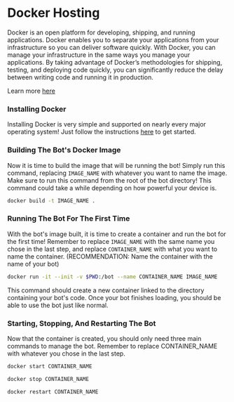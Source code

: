 # Docker Hosting

Docker is an open platform for developing, shipping, and running applications.
Docker enables you to separate your applications from your infrastructure so you
can deliver software quickly. With Docker, you can manage your infrastructure in
the same ways you manage your applications. By taking advantage of Docker’s
methodologies for shipping, testing, and deploying code quickly, you can
significantly reduce the delay between writing code and running it in
production.

Learn more [here](https://docs.docker.com/get-started/)

### Installing Docker

Installing Docker is very simple and supported on nearly every major operating
system! Just follow the instructions [here](https://docs.docker.com/get-docker/)
to get started.

### Building The Bot's Docker Image

Now it is time to build the image that will be running the bot! Simply run this
command, replacing `IMAGE_NAME` with whatever you want to name the image. Make
sure to run this command from the root of the bot directory! This command could
take a while depending on how powerful your device is.

```bash
docker build -t IMAGE_NAME .
```

### Running The Bot For The First Time

With the bot's image built, it is time to create a container and run the bot for
the first time! Remember to replace `IMAGE_NAME` with the same name you chose in
the last step, and replace `CONTAINER_NAME` with what you want to name the
container. (RECOMMENDATION: Name the container with the name of your bot)

```bash
docker run -it --init -v $PWD:/bot --name CONTAINER_NAME IMAGE_NAME
```

This command should create a new container linked to the directory containing
your bot's code. Once your bot finishes loading, you should be able to use the
bot just like normal.

### Starting, Stopping, And Restarting The Bot

Now that the container is created, you should only need three main commands to
manage the bot. Remember to replace CONTAINER_NAME with whatever you chose in
the last step.

```bash
docker start CONTAINER_NAME
```

```bash
docker stop CONTAINER_NAME
```

```bash
docker restart CONTAINER_NAME
```
